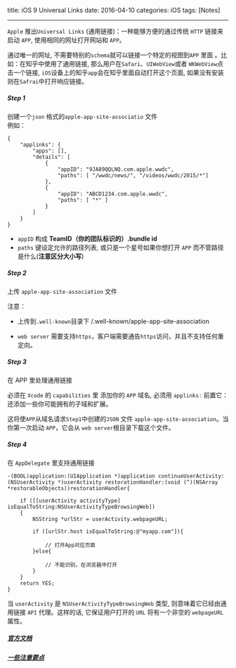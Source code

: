 title: iOS 9 Universal Links
date: 2016-04-10 
categories: iOS
tags: [Notes]

---

`Apple` 推出`Universal Links` (通用链接)：一种能够方便的通过传统 `HTTP` 链接来启动 `APP`, 使用相同的网址打开网站和 `APP`。

通过唯一的网址, 不需要特别的`schema`就可以链接一个特定的视图到`APP` 里面 。比如：在知乎中使用了通用链接, 那么用户在`Safari`、`UIWebView`或者 `WKWebView`点击一个链接, `iOS`设备上的知乎`app`会在知乎里面自动打开这个页面, 如果没有安装则在`Safrai`中打开响应链接。

<!-- more --> 

##### Step 1

创建一个`json` 格式的`apple-app-site-associatio` 文件<br/>
例如：


    {
        "applinks": {
            "apps": [],
            "details": [
                {
                    "appID": "9JA89QQLNQ.com.apple.wwdc",
                    "paths": [ "/wwdc/news/", "/videos/wwdc/2015/*"]
                },
                {
                    "appID": "ABCD1234.com.apple.wwdc",
                    "paths": [ "*" ]
                }
            ]
        }
    }

- `appID` 构成 **TeamID（你的团队标识的）.bundle id**
- `paths` 键设定允许的路径列表, 或只是一个星号如果你想打开 `APP` 而不管路径是什么(**注意区分大小写**)

##### Step 2

上传 `apple-app-site-association` 文件

注意：

- 上传到`.well-known`目录下 /.well-known/apple-app-site-association

- `web server` 需要支持`https`，客户端需要通告`https`访问，并且不支持任何重定向。

##### Step 3

在 APP 里处理通用链接

必须在 `Xcode` 的 `capabilities` 里 添加你的 `APP` 域名, 必须用 `applinks:` 前置它：还添加一些你可能拥有的子域和扩展。

这将使`APP`从域名请求`Step1`中创建的`JSON` 文件 `apple-app-site-association`。当你第一次启动 `APP`，它会从 `web server`根目录下载这个文件。

##### Step 4

在 `AppDelegate` 里支持通用链接

```objc
-(BOOL)application:(UIApplication *)application continueUserActivity:(NSUserActivity *)userActivity restorationHandler:(void (^)(NSArray *restorableObjects))restorationHandler{

 	if ([[userActivity activityType] isEqualToString:NSUserActivityTypeBrowsingWeb]) 
    {
        NSString *urlStr = userActivity.webpageURL;
     	
		if ([urlStr.host isEqualToString:@"myapp.com"]){

			// 打开App对应页面
		}else{
			
			// 不能识别，在浏览器中打开
		}
	}
	return YES;
}
```

当 `userActivity` 是 `NSUserActivityTypeBrowsingWeb` 类型, 则意味着它已经由通用链接 `API` 代理。这样的话, 它保证用户打开的 `URL` 将有一个非空的 `webpageURL` 属性。
<br/>

##### [官方文档](https://developer.apple.com/library/ios/documentation/General/Conceptual/AppSearch/UniversalLinks.html#//apple_ref/doc/uid/TP40016308-CH12-SW2)

##### [一些注意要点](http://www.jianshu.com/p/c2ca5b5f391f)



